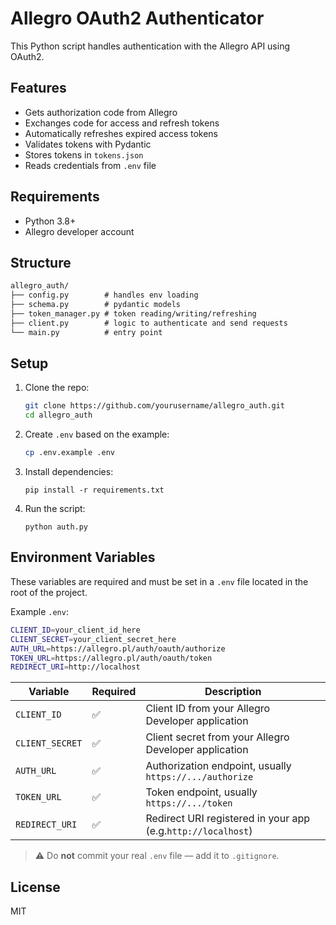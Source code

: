 # Allegro OAuth2 Authenticator

This Python script handles authentication with the Allegro API using OAuth2.


## Features

- Gets authorization code from Allegro
- Exchanges code for access and refresh tokens
- Automatically refreshes expired access tokens
- Validates tokens with Pydantic
- Stores tokens in `tokens.json`
- Reads credentials from `.env` file


## Requirements

- Python 3.8+
- Allegro developer account


## Structure

```apache
allegro_auth/
├── config.py        # handles env loading
├── schema.py        # pydantic models
├── token_manager.py # token reading/writing/refreshing
├── client.py        # logic to authenticate and send requests
└── main.py          # entry point
```

## Setup

1. Clone the repo:

   ```bash
   git clone https://github.com/yourusername/allegro_auth.git
   cd allegro_auth
   ```
2. Create `.env` based on the example:

   ```bash
   cp .env.example .env
   ```
3. Install dependencies:

   ```
   pip install -r requirements.txt
   ```
4. Run the script:

   ```
   python auth.py
   ```


## Environment Variables

These variables are required and must be set in a `.env` file located in the root of the project.

Example `.env`:

```bash
CLIENT_ID=your_client_id_here
CLIENT_SECRET=your_client_secret_here
AUTH_URL=https://allegro.pl/auth/oauth/authorize
TOKEN_URL=https://allegro.pl/auth/oauth/token
REDIRECT_URI=http://localhost
```


| Variable          | Required | Description                                                    |
| ----------------- | -------- | -------------------------------------------------------------- |
| `CLIENT_ID`     | ✅       | Client ID from your Allegro Developer application              |
| `CLIENT_SECRET` | ✅       | Client secret from your Allegro Developer application          |
| `AUTH_URL`      | ✅       | Authorization endpoint, usually `https://.../authorize`      |
| `TOKEN_URL`     | ✅       | Token endpoint, usually `https://.../token`                  |
| `REDIRECT_URI`  | ✅       | Redirect URI registered in your app (e.g.`http://localhost`) |

> ⚠️ Do **not** commit your real `.env` file — add it to `.gitignore`.

## License
MIT
